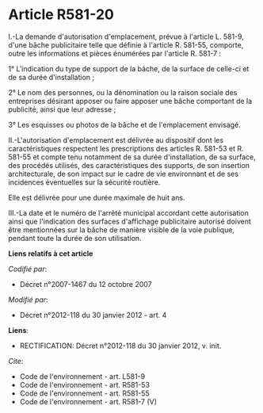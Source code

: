# Article R581-20

I.-La demande d'autorisation d'emplacement, prévue à l'article L. 581-9, d'une bâche publicitaire telle que définie à
l'article R. 581-55, comporte, outre les informations et pièces énumérées par l'article R. 581-7 : 

1° L'indication du type de support de la bâche, de la surface de celle-ci et de sa durée d'installation ; 

2° Le nom des personnes, ou la dénomination ou la raison sociale des entreprises désirant apposer ou faire apposer une bâche
comportant de la publicité, ainsi que leur adresse ; 

3° Les esquisses ou photos de la bâche et de l'emplacement envisagé. 

II.-L'autorisation d'emplacement est délivrée au dispositif dont les caractéristiques respectent les prescriptions des
articles R. 581-53 et R. 581-55 et compte tenu notamment de sa durée d'installation, de sa surface, des procédés utilisés,
des caractéristiques des supports, de son insertion architecturale, de son impact sur le cadre de vie environnant et de ses
incidences éventuelles sur la sécurité routière. 

Elle est délivrée pour une durée maximale de huit ans. 

III.-La date et le numéro de l'arrêté municipal accordant cette autorisation ainsi que l'indication des surfaces d'affichage
publicitaire autorisé doivent être mentionnées sur la bâche de manière visible de la voie publique, pendant toute la durée de
son utilisation.

**Liens relatifs à cet article**

_Codifié par_:

  - Décret n°2007-1467 du 12 octobre 2007

_Modifié par_:

  - Décret n°2012-118 du 30 janvier 2012 - art. 4

**Liens**:

  - RECTIFICATION: Décret n°2012-118 du 30 janvier 2012, v. init.

_Cite_:

  - Code de l'environnement - art. L581-9
  - Code de l'environnement - art. R581-53
  - Code de l'environnement - art. R581-55
  - Code de l'environnement - art. R581-7 (V)
